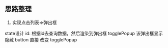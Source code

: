 <!--
 * @Author: samuel
 * @Date: 2021-05-20 08:56:34
 * @LastEditTime: 2021-05-21 15:56:23
 * @Description: 
-->
## 思路整理

1. 实现点击列表=>弹出框

state设计 
    id: 根据id去查询数据，然后渲染到弹出框
    togglePopup 该弹出框显示隐藏
 button 直接 改变 togglePopup 
